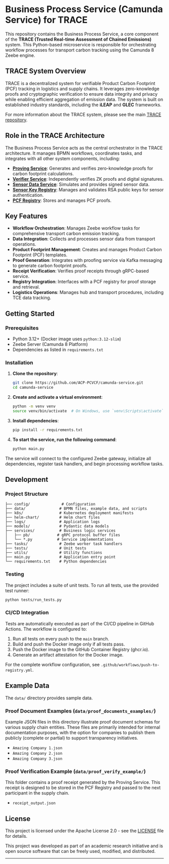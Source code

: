 # Business Process Service (Camunda Service) for TRACE

This repository contains the Business Process Service, a core component of the **TRACE (Trusted Real-time Assessment of Chained Emissions)** system. This Python-based microservice is responsible for orchestrating workflow processes for transport carbon tracking using the Camunda 8 Zeebe engine.

## TRACE System Overview

TRACE is a decentralized system for verifiable Product Carbon Footprint (PCF) tracking in logistics and supply chains. It leverages zero-knowledge proofs and cryptographic verification to ensure data integrity and privacy while enabling efficient aggregation of emission data. The system is built on established industry standards, including the **iLEAP** and **GLEC** frameworks.

For more information about the TRACE system, please see the main [TRACE repository](https://github.com/ACP-PCVCF/TRACE).

## Role in the TRACE Architecture

The Business Process Service acts as the central orchestrator in the TRACE architecture. It manages BPMN workflows, coordinates tasks, and integrates with all other system components, including:

-   **[Proving Service](https://github.com/ACP-PCVCF/proving-service)**: Generates and verifies zero-knowledge proofs for carbon footprint calculations.
-   **[Verifier Service](https://github.com/ACP-PCVCF/verifier)**: Independently verifies ZK proofs and digital signatures.
-   **[Sensor Data Service](https://github.com/ACP-PCVCF/sensor-data-service)**: Simulates and provides signed sensor data.
-   **[Sensor Key Registry](https://github.com/ACP-PCVCF/sensor-key-registry)**: Manages and validates RSA public keys for sensor authentication.
-   **[PCF Registry](https://github.com/ACP-PCVCF/pcf-registry)**: Stores and manages PCF proofs.

## Key Features

-   **Workflow Orchestration**: Manages Zeebe workflow tasks for comprehensive transport carbon emission tracking.
-   **Data Integration**: Collects and processes sensor data from transport operations.
-   **Product Footprint Management**: Creates and manages Product Carbon Footprint (PCF) templates.
-   **Proof Generation**: Integrates with proofing service via Kafka messaging to generate carbon footprint proofs.
-   **Receipt Verification**: Verifies proof receipts through gRPC-based service.
-   **Registry Integration**: Interfaces with a PCF registry for proof storage and retrieval.
-   **Logistics Operations**: Manages hub and transport procedures, including TCE data tracking.

## Getting Started

### Prerequisites

-   Python 3.12+ (Docker image uses `python:3.12-slim`)
-   Zeebe Server (Camunda 8 Platform)
-   Dependencies as listed in `requirements.txt`

### Installation

1.  **Clone the repository**:
    ```bash
    git clone https://github.com/ACP-PCVCF/camunda-service.git
    cd camunda-service
    ```
2.  **Create and activate a virtual environment**:
    ```bash
    python -m venv venv
    source venv/bin/activate  # On Windows, use `venv\Scripts\activate`
    ```
3.  **Install dependencies**:
    ```bash
    pip install -r requirements.txt
    ```
4.  **To start the service, run the following command**:
    ```bash
    python main.py
    ```

The service will connect to the configured Zeebe gateway, initialize all dependencies, register task handlers, and begin processing workflow tasks.

## Development

### Project Structure

```
├── config/              # Configuration
├── data/               # BPMN files, example data, and scripts
├── k8s/                # Kubernetes deployment manifests
├── helm-chart/         # Helm chart files
├── logs/               # Application logs
├── models/             # Pydantic data models
├── services/           # Business logic services
│   ├── pb/            # gRPC protocol buffer files
│   └── *.py           # Service implementations
├── tasks/              # Zeebe worker task handlers
├── tests/              # Unit tests
├── utils/              # Utility functions
├── main.py             # Application entry point
└── requirements.txt    # Python dependencies
```

### Testing

The project includes a suite of unit tests. To run all tests, use the provided test runner:

```bash
python tests/run_tests.py
```

### CI/CD Integration

Tests are automatically executed as part of the CI/CD pipeline in GitHub Actions. The workflow is configured to:

1.  Run all tests on every push to the `main` branch.
2.  Build and push the Docker image only if all tests pass.
3.  Push the Docker image to the GitHub Container Registry (ghcr.io).
4.  Generate an artifact attestation for the Docker image.

For the complete workflow configuration, see `.github/workflows/push-to-registry.yml`.

## Example Data

The `data/` directory provides sample data.

### Proof Document Examples (`data/proof_documents_examples/`)

Example JSON files in this directory illustrate proof document schemas for various supply chain entities. These files are primarily intended for internal documentation purposes, with the option for companies to publish them publicly (complete or partial) to support transparency initiatives.

-   `Amazing Company 1.json`
-   `Amazing Company 2.json`
-   `Amazing Company 3.json`

### Proof Verification Example (`data/proof_verify_example/`)

This folder contains a proof receipt generated by the Proving Service. This receipt is designed to be stored in the PCF Registry and passed to the next participant in the supply chain.

-   `receipt_output.json`

## License

This project is licensed under the Apache License 2.0 - see the [LICENSE](LICENSE) file for details.

This project was developed as part of an academic research initiative and is open source software that can be freely used, modified, and distributed.

---